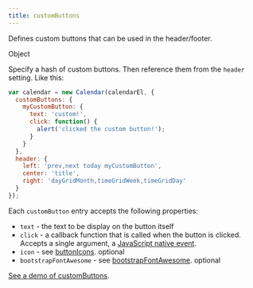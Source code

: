 ```yaml
---
title: customButtons
---
```


Defines custom buttons that can be used in the header/footer.

<div class='spec' markdown='1'>
Object
</div>

Specify a hash of custom buttons. Then reference them from the `header` setting. Like this:

```js
var calendar = new Calendar(calendarEl, {
  customButtons: {
    myCustomButton: {
      text: 'custom!',
      click: function() {
        alert('clicked the custom button!');
      }
    }
  },
  header: {
    left: 'prev,next today myCustomButton',
    center: 'title',
    right: 'dayGridMonth,timeGridWeek,timeGridDay'
  }
});
```

Each `customButton` entry accepts the following properties:

- `text` - the text to be display on the button itself
- `click` - a callback function that is called when the button is clicked. Accepts a single argument, a [JavaScript native event](https://developer.mozilla.org/en-US/docs/Web/API/UIEvent).
- `icon` - see [buttonIcons](buttonIcons). optional
- `bootstrapFontAwesome` - see [bootstrapFontAwesome](bootstrapFontAwesome). optional

[See a demo of customButtons](toolbar-demo).
